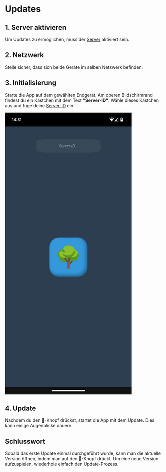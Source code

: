 # Updates

## 1. Server aktivieren
Um Updates zu ermöglichen, muss der [Server](https://github.com/c-smo/TalkTree-Edit/blob/main/TalkTree_Edit/Anleitungen/Einstellungen/Server.md) aktiviert sein.

## 2. Netzwerk
Stelle sicher, dass sich beide Geräte im selben Netzwerk befinden.

## 3. Initialisierung
Starte die App auf dem gewählten Endgerät. Am oberen Bildschirmrand findest du ein Kästchen mit dem Text **"Server-ID"**. Wähle dieses Kästchen aus und füge deine [Server-ID](https://github.com/c-smo/TalkTree-Edit/blob/main/TalkTree_Edit/Anleitungen/Einstellungen/Server.md) ein.

   <img src="./preview_update.png" alt="preview" width="405" height="900">

## 4. Update
Nachdem du den 🌳-Knopf drückst, startet die App mit dem Update. Dies kann einige Augenblicke dauern.

## Schlusswort
Sobald das erste Update einmal durchgeführt wurde, kann man die aktuelle Version öffnen, indem man auf den 🌳-Knopf drückt. Um eine neue Version aufzuspielen, wiederhole einfach den Update-Prozess.